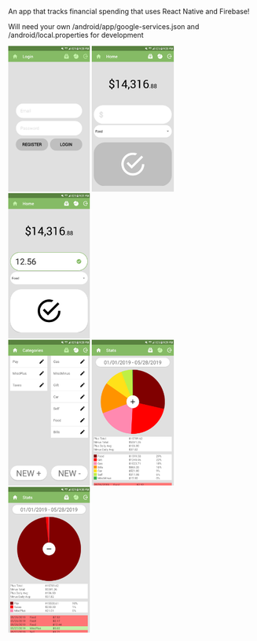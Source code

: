 An app that tracks financial spending that uses React Native and Firebase!

Will need your own /android/app/google-services.json and /android/local.properties for development

<div>
  <img src="/assets/Login.png" width="33%" display="inline-block" />
  <img src="/assets/Home1.png" width="33%" />
  <img src="/assets/Home2.png" width="33%" />
</div>
<div>
  <img src="/assets/Category.png" width="33%" />
  <img src="/assets/Stats1.png" width="33%" />
  <img src="/assets/Stats2.png" width="33%" />
</div>